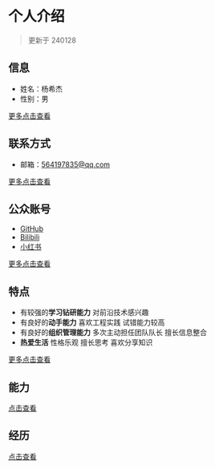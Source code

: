 # 个人介绍

> 更新于 240128

## 信息

- 姓名：杨希杰
- 性别：男

[更多点击查看](./profile.md)

## 联系方式

- 邮箱：564197835@qq.com

[更多点击查看](./contact.md)

## 公众账号

- [GitHub](https://github.com/Yang-Xijie)
- [Bilibili](https://space.bilibili.com/24502827)
- [小红书](https://www.xiaohongshu.com/user/profile/61be0cc10000000021024369)

[更多点击查看](./account.md)

## 特点

- 有较强的**学习钻研能力**  对前沿技术感兴趣
- 有良好的**动手能力**  喜欢工程实践  试错能力较高
- 有良好的**组织管理能力**  多次主动担任团队队长  擅长信息整合
- **热爱生活**  性格乐观  擅长思考  喜欢分享知识

[更多点击查看](./description.md)

## 能力

[点击查看](./ability.md)

## 经历

[点击查看](./experience.md)
